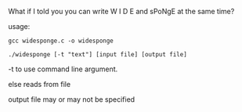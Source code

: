 What if I told you you can write W I D E and sPoNgE at the same time?

usage:
```
gcc widesponge.c -o widesponge

./widesponge [-t "text"] [input file] [output file]
```

-t to use command line argument.

else reads from file

output file may or may not be specified
